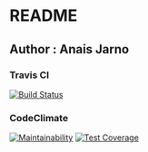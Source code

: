 # README

## Author : Anais Jarno

### Travis CI
[![Build Status](https://travis-ci.com/ajarno/lpa2-pizza-project.svg?branch=master)](https://travis-ci.com/ajarno/lpa2-pizza-project)

### CodeClimate
[![Maintainability](https://api.codeclimate.com/v1/badges/07533d06ce01d37ebd17/maintainability)](https://codeclimate.com/github/ajarno/lpa2-pizza-project/maintainability)
[![Test Coverage](https://api.codeclimate.com/v1/badges/07533d06ce01d37ebd17/test_coverage)](https://codeclimate.com/github/ajarno/lpa2-pizza-project/test_coverage)